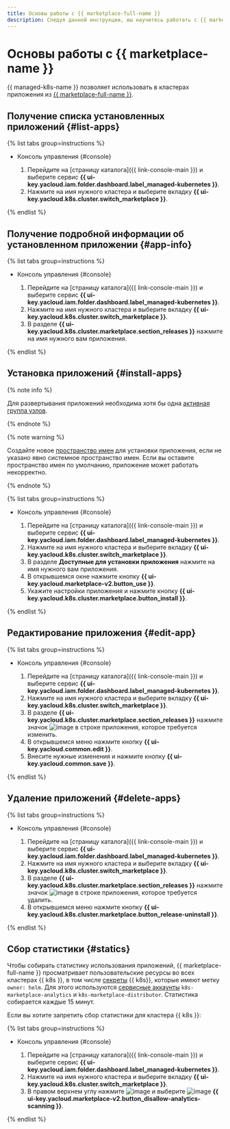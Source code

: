 ```yaml
---
title: Основы работы с {{ marketplace-full-name }}
description: Следуя данной инструкции, вы научитесь работать с {{ marketplace-name }}.
---
```


# Основы работы с {{ marketplace-name }}

{{ managed-k8s-name }} позволяет использовать в кластерах приложения из [{{ marketplace-full-name }}](/marketplace).

## Получение списка установленных приложений {#list-apps}

{% list tabs group=instructions %}

- Консоль управления {#console}

  1. Перейдите на [страницу каталога]({{ link-console-main }}) и выберите сервис **{{ ui-key.yacloud.iam.folder.dashboard.label_managed-kubernetes }}**.
  1. Нажмите на имя нужного кластера и выберите вкладку **{{ ui-key.yacloud.k8s.cluster.switch_marketplace }}**.

{% endlist %}

## Получение подробной информации об установленном приложении {#app-info}

{% list tabs group=instructions %}

- Консоль управления {#console}

  1. Перейдите на [страницу каталога]({{ link-console-main }}) и выберите сервис **{{ ui-key.yacloud.iam.folder.dashboard.label_managed-kubernetes }}**.
  1. Нажмите на имя нужного кластера и выберите вкладку **{{ ui-key.yacloud.k8s.cluster.switch_marketplace }}**.
  1. В разделе **{{ ui-key.yacloud.k8s.cluster.marketplace.section_releases }}** нажмите на имя нужного вам приложения.

{% endlist %}

## Установка приложений {#install-apps}

{% note info %}

Для развертывания приложений необходима хотя бы одна [активная группа узлов](../node-group/node-group-create.md).

{% endnote %}

{% note warning %}

Создайте новое [пространство имен](../../concepts/index.md#namespace) для установки приложения, если не указано явно системное пространство имен. Если вы оставите пространство имен по умолчанию, приложение может работать некорректно.

{% endnote %}

{% list tabs group=instructions %}

- Консоль управления {#console}

  1. Перейдите на [страницу каталога]({{ link-console-main }}) и выберите сервис **{{ ui-key.yacloud.iam.folder.dashboard.label_managed-kubernetes }}**.
  1. Нажмите на имя нужного кластера и выберите вкладку **{{ ui-key.yacloud.k8s.cluster.switch_marketplace }}**.
  1. В разделе **Доступные для установки приложения** нажмите на имя нужного вам приложения.
  1. В открывшемся окне нажмите кнопку **{{ ui-key.yacloud.marketplace-v2.button_use }}**.
  1. Укажите настройки приложения и нажмите кнопку **{{ ui-key.yacloud.k8s.cluster.marketplace.button_install }}**.

{% endlist %}

## Редактирование приложения {#edit-app}

{% list tabs group=instructions %}

- Консоль управления {#console}

  1. Перейдите на [страницу каталога]({{ link-console-main }}) и выберите сервис **{{ ui-key.yacloud.iam.folder.dashboard.label_managed-kubernetes }}**.
  1. Нажмите на имя нужного кластера и выберите вкладку **{{ ui-key.yacloud.k8s.cluster.switch_marketplace }}**.
  1. В разделе **{{ ui-key.yacloud.k8s.cluster.marketplace.section_releases }}** нажмите значок ![image](../../../_assets/console-icons/ellipsis.svg) в строке приложения, которое требуется изменить.
  1. В открывшемся меню нажмите кнопку **{{ ui-key.yacloud.common.edit }}**.
  1. Внесите нужные изменения и нажмите кнопку **{{ ui-key.yacloud.common.save }}**.

{% endlist %}

## Удаление приложений {#delete-apps}

{% list tabs group=instructions %}

- Консоль управления {#console}

  1. Перейдите на [страницу каталога]({{ link-console-main }}) и выберите сервис **{{ ui-key.yacloud.iam.folder.dashboard.label_managed-kubernetes }}**.
  1. Нажмите на имя нужного кластера и выберите вкладку **{{ ui-key.yacloud.k8s.cluster.switch_marketplace }}**.
  1. В разделе **{{ ui-key.yacloud.k8s.cluster.marketplace.section_releases }}** нажмите значок ![image](../../../_assets/console-icons/ellipsis.svg) в строке приложения, которое требуется удалить.
  1. В открывшемся меню нажмите кнопку **{{ ui-key.yacloud.k8s.cluster.marketplace.button_release-uninstall }}**.

{% endlist %}

## Сбор статистики {#statics}

Чтобы собирать статистику использования приложений, {{ marketplace-full-name }} просматривает пользовательские ресурсы во всех кластерах {{ k8s }}, в том числе [секреты](../../concepts/encryption.md#k8s-secrets-encryption) {{ k8s}}, которые имеют метку `owner: helm`. Для этого используются [сервисные аккаунты](../../../iam/concepts/users/service-accounts.md) `k8s-marketplace-analytics` и `k8s-marketplace-distributor`. Статистика собирается каждые 15 минут.

Если вы хотите запретить сбор статистики для кластера {{ k8s }}:

{% list tabs group=instructions %}

- Консоль управления {#console}

  1. Перейдите на [страницу каталога]({{ link-console-main }}) и выберите сервис **{{ ui-key.yacloud.iam.folder.dashboard.label_managed-kubernetes }}**.
  1. Нажмите на имя нужного кластера и выберите вкладку **{{ ui-key.yacloud.k8s.cluster.switch_marketplace }}**.
  1. В правом верхнем углу нажмите ![image](../../../_assets/console-icons/ellipsis.svg) и выберите ![image](../../../_assets/console-icons/ban.svg) **{{ ui-key.yacloud.marketplace-v2.button_disallow-analytics-scanning }}**.

{% endlist %}
